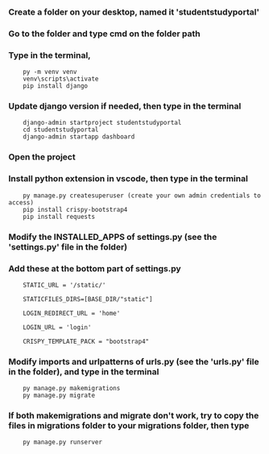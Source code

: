 ### Create a folder on your desktop, named it 'studentstudyportal'

### Go to the folder and type cmd on the folder path

### Type in the terminal,
        py -m venv venv
        venv\scripts\activate
        pip install django
        
### Update django version if needed, then type in the terminal
        django-admin startproject studentstudyportal
        cd studentstudyportal
        django-admin startapp dashboard
        
### Open the project
### Install python extension in vscode, then type in  the terminal
        py manage.py createsuperuser (create your own admin credentials to access)
        pip install crispy-bootstrap4
        pip install requests
        
### Modify the INSTALLED_APPS of settings.py (see the 'settings.py' file in the folder)
### Add these at the bottom part of settings.py 

        STATIC_URL = '/static/'

        STATICFILES_DIRS=[BASE_DIR/"static"]
        
        LOGIN_REDIRECT_URL = 'home'
        
        LOGIN_URL = 'login'

        CRISPY_TEMPLATE_PACK = "bootstrap4"
    
### Modify imports and urlpatterns of urls.py (see the 'urls.py' file in the folder), and type in the terminal
        py manage.py makemigrations
        py manage.py migrate
        
### If both makemigrations and migrate don't work, try to copy the files in migrations folder to your migrations folder, then type
        py manage.py runserver 
    
    
    
